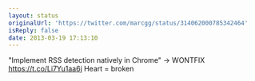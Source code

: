 ```yaml
---
layout: status
originalUrl: 'https://twitter.com/marcgg/status/314062000785342464'
isReply: false
date: 2013-03-19 17:13:10
---
```


"Implement RSS detection natively in Chrome" -&gt; WONTFIX https://t.co/Li7Yu1aa6j Heart = broken

